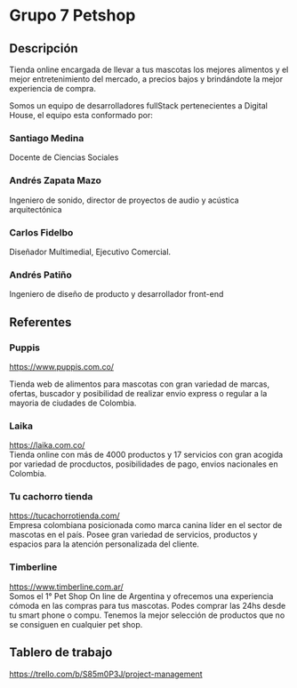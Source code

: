 # Grupo 7 Petshop

## Descripción

Tienda online encargada de llevar a tus mascotas los mejores alimentos y el mejor entretenimiento del mercado, a precios bajos y brindándote la mejor experiencia de compra.

Somos un equipo de desarrolladores fullStack pertenecientes a Digital House, el equipo esta conformado por:

### Santiago Medina

Docente de Ciencias Sociales

### Andrés Zapata Mazo <br />

Ingeniero de sonido, director de proyectos de audio y acústica arquitectónica

### Carlos Fidelbo

Diseñador Multimedial, Ejecutivo Comercial.

### Andrés Patiño <br />

Ingeniero de diseño de producto y desarrollador front-end

## Referentes

### Puppis<br />

https://www.puppis.com.co/ <br />

Tienda web de alimentos para mascotas con gran variedad de marcas, ofertas, buscador y posibilidad de realizar envio express o regular a la mayoria de ciudades de Colombia.

### Laika<br />

https://laika.com.co/ <br />
Tienda online con más de 4000 productos y 17 servicios con gran acogida por variedad de procductos, posibilidades de pago, envios nacionales en Colombia.

### Tu cachorro tienda<br />

https://tucachorrotienda.com/ <br />
Empresa colombiana posicionada como marca canina líder en el sector de mascotas en el país. Posee gran variedad de servicios, productos y espacios para la atención personalizada del cliente.

### Timberline <br />

https://www.timberline.com.ar/ <br />
Somos el 1° Pet Shop On line de Argentina y ofrecemos una experiencia cómoda en las compras para tus mascotas. Podes comprar las 24hs desde tu smart phone o compu. Tenemos la mejor selección de productos que no se consiguen en cualquier pet shop.

## Tablero de trabajo

https://trello.com/b/S85m0P3J/project-management
